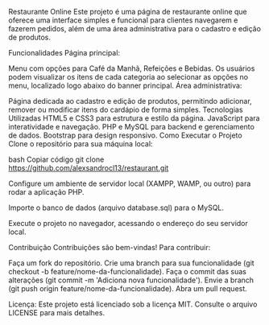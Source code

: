 Restaurante Online
Este projeto é uma página de restaurante online que oferece uma interface simples e funcional para clientes navegarem e fazerem pedidos, além de uma área administrativa para o cadastro e edição de produtos.

Funcionalidades
Página principal:

Menu com opções para Café da Manhã, Refeições e Bebidas.
Os usuários podem visualizar os itens de cada categoria ao selecionar as opções no menu, localizado logo abaixo do banner principal.
Área administrativa:

Página dedicada ao cadastro e edição de produtos, permitindo adicionar, remover ou modificar itens do cardápio de forma simples.
Tecnologias Utilizadas
HTML5 e CSS3 para estrutura e estilo da página.
JavaScript para interatividade e navegação.
PHP e MySQL para backend e gerenciamento de dados.
Bootstrap para design responsivo.
Como Executar o Projeto
Clone o repositório para sua máquina local:

bash
Copiar código
git clone https://github.com/alexsandrocl13/restaurant.git

Configure um ambiente de servidor local (XAMPP, WAMP, ou outro) para rodar a aplicação PHP.

Importe o banco de dados (arquivo database.sql) para o MySQL.

Execute o projeto no navegador, acessando o endereço do seu servidor local.

Contribuição
Contribuições são bem-vindas! Para contribuir:

Faça um fork do repositório.
Crie uma branch para sua funcionalidade (git checkout -b feature/nome-da-funcionalidade).
Faça o commit das suas alterações (git commit -m 'Adiciona nova funcionalidade').
Envie a branch (git push origin feature/nome-da-funcionalidade).
Abra um pull request.

Licença:
Este projeto está licenciado sob a licença MIT. Consulte o arquivo LICENSE para mais detalhes.
